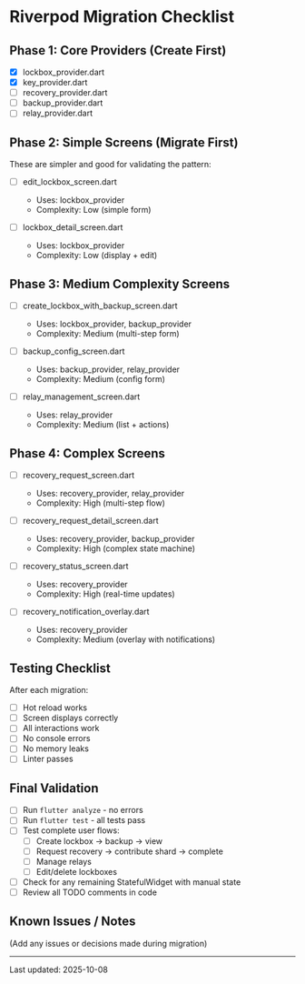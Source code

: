 # Riverpod Migration Checklist

## Phase 1: Core Providers (Create First)
- [x] lockbox_provider.dart
- [x] key_provider.dart
- [ ] recovery_provider.dart
- [ ] backup_provider.dart
- [ ] relay_provider.dart

## Phase 2: Simple Screens (Migrate First)
These are simpler and good for validating the pattern:

- [ ] edit_lockbox_screen.dart
  - Uses: lockbox_provider
  - Complexity: Low (simple form)
  
- [ ] lockbox_detail_screen.dart
  - Uses: lockbox_provider
  - Complexity: Low (display + edit)

## Phase 3: Medium Complexity Screens

- [ ] create_lockbox_with_backup_screen.dart
  - Uses: lockbox_provider, backup_provider
  - Complexity: Medium (multi-step form)

- [ ] backup_config_screen.dart
  - Uses: backup_provider, relay_provider
  - Complexity: Medium (config form)

- [ ] relay_management_screen.dart
  - Uses: relay_provider
  - Complexity: Medium (list + actions)

## Phase 4: Complex Screens

- [ ] recovery_request_screen.dart
  - Uses: recovery_provider, relay_provider
  - Complexity: High (multi-step flow)

- [ ] recovery_request_detail_screen.dart
  - Uses: recovery_provider, backup_provider
  - Complexity: High (complex state machine)

- [ ] recovery_status_screen.dart
  - Uses: recovery_provider
  - Complexity: High (real-time updates)

- [ ] recovery_notification_overlay.dart
  - Uses: recovery_provider
  - Complexity: Medium (overlay with notifications)

## Testing Checklist
After each migration:
- [ ] Hot reload works
- [ ] Screen displays correctly
- [ ] All interactions work
- [ ] No console errors
- [ ] No memory leaks
- [ ] Linter passes

## Final Validation
- [ ] Run `flutter analyze` - no errors
- [ ] Run `flutter test` - all tests pass
- [ ] Test complete user flows:
  - [ ] Create lockbox → backup → view
  - [ ] Request recovery → contribute shard → complete
  - [ ] Manage relays
  - [ ] Edit/delete lockboxes
- [ ] Check for any remaining StatefulWidget with manual state
- [ ] Review all TODO comments in code

## Known Issues / Notes
(Add any issues or decisions made during migration)

---
Last updated: 2025-10-08


